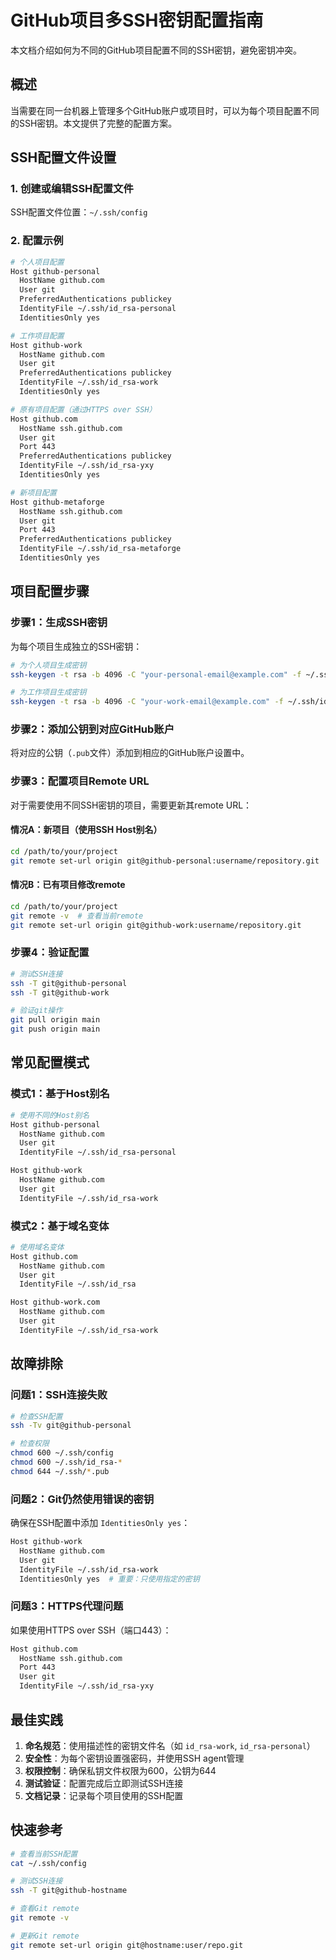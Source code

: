 # GitHub项目多SSH密钥配置指南

本文档介绍如何为不同的GitHub项目配置不同的SSH密钥，避免密钥冲突。

## 概述

当需要在同一台机器上管理多个GitHub账户或项目时，可以为每个项目配置不同的SSH密钥。本文提供了完整的配置方案。

## SSH配置文件设置

### 1. 创建或编辑SSH配置文件

SSH配置文件位置：`~/.ssh/config`

### 2. 配置示例

```bash
# 个人项目配置
Host github-personal
  HostName github.com
  User git
  PreferredAuthentications publickey
  IdentityFile ~/.ssh/id_rsa-personal
  IdentitiesOnly yes

# 工作项目配置
Host github-work
  HostName github.com
  User git
  PreferredAuthentications publickey
  IdentityFile ~/.ssh/id_rsa-work
  IdentitiesOnly yes

# 原有项目配置（通过HTTPS over SSH）
Host github.com
  HostName ssh.github.com
  User git
  Port 443
  PreferredAuthentications publickey
  IdentityFile ~/.ssh/id_rsa-yxy
  IdentitiesOnly yes

# 新项目配置
Host github-metaforge
  HostName ssh.github.com
  User git
  Port 443
  PreferredAuthentications publickey
  IdentityFile ~/.ssh/id_rsa-metaforge
  IdentitiesOnly yes
```

## 项目配置步骤

### 步骤1：生成SSH密钥

为每个项目生成独立的SSH密钥：

```bash
# 为个人项目生成密钥
ssh-keygen -t rsa -b 4096 -C "your-personal-email@example.com" -f ~/.ssh/id_rsa-personal

# 为工作项目生成密钥
ssh-keygen -t rsa -b 4096 -C "your-work-email@example.com" -f ~/.ssh/id_rsa-work
```

### 步骤2：添加公钥到对应GitHub账户

将对应的公钥（`.pub`文件）添加到相应的GitHub账户设置中。

### 步骤3：配置项目Remote URL

对于需要使用不同SSH密钥的项目，需要更新其remote URL：

#### 情况A：新项目（使用SSH Host别名）

```bash
cd /path/to/your/project
git remote set-url origin git@github-personal:username/repository.git
```

#### 情况B：已有项目修改remote

```bash
cd /path/to/your/project
git remote -v  # 查看当前remote
git remote set-url origin git@github-work:username/repository.git
```

### 步骤4：验证配置

```bash
# 测试SSH连接
ssh -T git@github-personal
ssh -T git@github-work

# 验证git操作
git pull origin main
git push origin main
```

## 常见配置模式

### 模式1：基于Host别名

```bash
# 使用不同的Host别名
Host github-personal
  HostName github.com
  User git
  IdentityFile ~/.ssh/id_rsa-personal

Host github-work
  HostName github.com
  User git
  IdentityFile ~/.ssh/id_rsa-work
```

### 模式2：基于域名变体

```bash
# 使用域名变体
Host github.com
  HostName github.com
  User git
  IdentityFile ~/.ssh/id_rsa

Host github-work.com
  HostName github.com
  User git
  IdentityFile ~/.ssh/id_rsa-work
```

## 故障排除

### 问题1：SSH连接失败

```bash
# 检查SSH配置
ssh -Tv git@github-personal

# 检查权限
chmod 600 ~/.ssh/config
chmod 600 ~/.ssh/id_rsa-*
chmod 644 ~/.ssh/*.pub
```

### 问题2：Git仍然使用错误的密钥

确保在SSH配置中添加 `IdentitiesOnly yes`：

```bash
Host github-work
  HostName github.com
  User git
  IdentityFile ~/.ssh/id_rsa-work
  IdentitiesOnly yes  # 重要：只使用指定的密钥
```

### 问题3：HTTPS代理问题

如果使用HTTPS over SSH（端口443）：

```bash
Host github.com
  HostName ssh.github.com
  Port 443
  User git
  IdentityFile ~/.ssh/id_rsa-yxy
```

## 最佳实践

1. **命名规范**：使用描述性的密钥文件名（如 `id_rsa-work`, `id_rsa-personal`）
2. **安全性**：为每个密钥设置强密码，并使用SSH agent管理
3. **权限控制**：确保私钥文件权限为600，公钥为644
4. **测试验证**：配置完成后立即测试SSH连接
5. **文档记录**：记录每个项目使用的SSH配置

## 快速参考

```bash
# 查看当前SSH配置
cat ~/.ssh/config

# 测试SSH连接
ssh -T git@github-hostname

# 查看Git remote
git remote -v

# 更新Git remote
git remote set-url origin git@hostname:user/repo.git
```